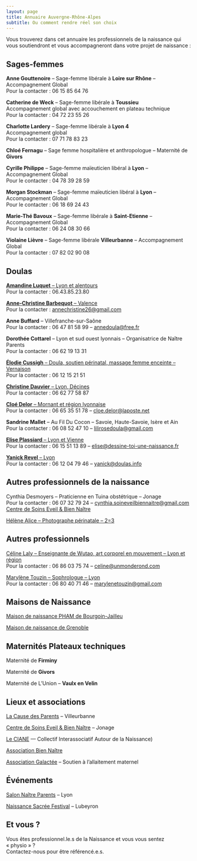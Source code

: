 ```yaml
---
layout: page
title: Annuaire Auvergne-Rhône-Alpes
subtitle: Ou comment rendre réel son choix
---
```


Vous trouverez dans cet annuaire les professionnels de la naissance qui vous soutiendront et vous accompagneront dans votre projet de naissance :


## Sages-femmes

**Anne Gouttenoire** – Sage-femme libérale à **Loire sur Rhône** – Accompagnement Global  
Pour la contacter : 06 15 85 64 76

**Catherine de Weck** – Sage-femme libérale à **Toussieu**  
Accompagnement global avec accouchement en plateau technique  
Pour la contacter : 04 72 23 55 26

**Charlotte Lardery** – Sage-femme libérale à **Lyon 4**  
Accompagnement global  
Pour la contacter : 07 71 78 83 23

**Chloé Fernagu** – Sage femme hospitalière et anthropologue – Maternité de **Givors**

**Cyrille Philippe** – Sage-femme maïeuticien libéral à **Lyon** – Accompagnement Global  
Pour le contacter : 04 78 39 28 59

**Morgan Stockman** – Sage-femme maïeuticien libéral à **Lyon** – Accompagnement Global  
Pour le contacter : 06 18 69 24 43

**Marie-Thé Bavoux** – Sage-femme libérale à **Saint-Etienne** – Accompagnement Global  
Pour la contacter : 06 24 08 30 66

**Violaine Lièvre** – Sage-femme libérale **Villeurbanne** – Accompagnement Global  
Pour la contacter : 07 82 02 90 08


## Doulas

[**Amandine Luquet** – Lyon et alentours](https://www.bien-naitre-doula.fr)  
Pour la contacter : 06.43.85.23.80

[**Anne-Christine Barbequot** – Valence](https://cheminsdenaissance.com/)  
Pour la contacter : annechristine26@gmail.com  

**Anne Buffard** – Villefranche-sur-Saône  
Pour la contacter : 06 47 81 58 99 – annedoula@free.fr

**Dorothée Cottarel** – Lyon et sud ouest lyonnais – Organisatrice de Naître Parents  
Pour la contacter : 06 62 19 13 31

[**Élodie Cussigh** – Doula, soutien périnatal, massage femme enceinte – Vernaison](www.doula-mama.com)  
Pour la contacter : 06 12 15 21 51  

[**Christine Dauvier** – Lyon, Décines](https://www.facebook.com/sterenndoula/?fref=gc&dti=798953136900048&hc_location=ufi)  
Pour la contacter : 06 62 77 58 87

[**Cloé Delor** – Mornant et région lyonnaise](https://naissance-accompagnee.fr/)  
Pour la contacter : 06 65 35 51 78 – cloe.delor@laposte.net

**Sandrine Mallet** – Au Fil Du Cocon – Savoie, Haute-Savoie, Isère et Ain  
Pour la contacter : 06 08 52 47 10 – lilirosedoula@gmail.com

[**Elise Plassiard** – Lyon et Vienne](http://dessine-toi-une-naissance.fr/)  
Pour la contacter : 06 15 51 13 89 – elise@dessine-toi-une-naissance.fr   

[**Yanick Revel** – Lyon](https://naissance.nayane.fr)  
Pour la contacter : 06 12 04 79 46 – yanick@doulas.info  


## Autres professionnels de la naissance

Cynthia Desmoyers – Praticienne en Tuina obstétrique – Jonage  
Pour la contacter : 06 07 32 79 24 – cynthia.soineveilbiennaitre@gmail.com  
[Centre de Soins Eveil & Bien Naître](https://soineveilbiennaitre.com/) 

[Hélène Alice – Photographe périnatale – 2=3](https://www.helenealice.org)


## Autres professionnels

[Céline Laly – Enseignante de Wutao, art corporel en mouvement – Lyon et région](http://unmonderond.com/)  
Pour la contacter : 06 86 03 75 74 – celine@unmonderond.com


[Marylène Touzin – Sophrologue – Lyon](https://www.marylene-touzin-sophrologue.fr)  
Pour la contacter : 06 80 40 71 46 – marylenetouzin@gmail.com


## Maisons de Naissance

[Maison de naissance PHAM de Bourgoin-Jailleu](http://mdnpham.fr/)

[Maison de naissance de Grenoble](https://www.lamaisongrenoble.com/)


## Maternités Plateaux techniques

Maternité de **Firminy**

Maternité de **Givors**

Maternité de L’Union – **Vaulx en Velin**


## Lieux et associations

[La Cause des Parents](https://www.lacausedesparents.org/) – Villeurbanne

[Centre de Soins Eveil & Bien Naître](https://soineveilbiennaitre.com/) – Jonage

[Le CIANE](https://ciane.net/) — Collectif Interassociatif Autour de la Naissance)

[Association Bien Naître](http://biennaitre.free.fr/wordpress/)

[Association Galactée](https://www.galactee.org/) – Soutien à l’allaitement maternel


## Événements

[Salon Naître Parents](https://www.facebook.com/Naitre-Parents-Lyon-1556009177764463/) – Lyon

[Naissance Sacrée Festival](https://www.facebook.com/Naissance-Sacr%C3%A9e-une-rencontre-715238045284946/) – Lubeyron

## Et vous ?

Vous êtes professionnel.le.s de la Naissance et vous vous sentez « physio » ?  
Contactez-nous pour être référencé.e.s.